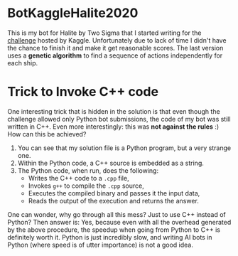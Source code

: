 
# BotKaggleHalite2020

This is my bot for Halite by Two Sigma that I started writing for the [challenge](https://www.kaggle.com/c/halite) hosted by Kaggle. Unfortunately due to lack of time I didn't have the chance to finish it and make it get reasonable scores. The last version uses a **genetic algorithm** to find a sequence of actions independently for each ship.

# Trick to Invoke C++ code

One interesting trick that is hidden in the solution is that even though the challenge allowed only Python bot submissions, the code of my bot was still written in C++. Even more interestingly: this was **not against the rules** :) How can this be achieved?

 1. You can see that my solution file is a Python program, but a very strange one.
 2. Within the Python code, a C++ source is embedded as a string.
 3. The Python code, when run, does the following:
	 - Writes the C++ code to a `.cpp` file,
	 - Invokes `g++` to compile the `.cpp` source,
	 - Executes the compiled binary and passes it the input data,
	 - Reads the output of the execution and returns the answer.

One can wonder, why go through all this mess? Just to use C++ instead of Python? Then answer is: Yes, because even with all the overhead generated by the above procedure, the speedup when going from Python to C++ is definitely worth it. Python is just incredibly slow, and writing AI bots in Python (where speed is of utter importance) is not a good idea.

